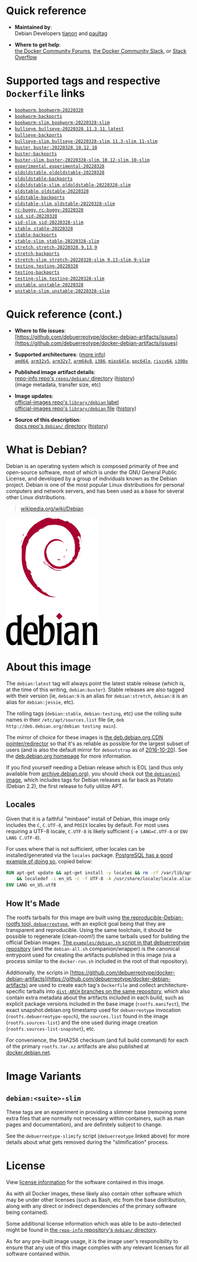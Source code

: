 <!--

********************************************************************************

WARNING:

    DO NOT EDIT "debian/README.md"

    IT IS AUTO-GENERATED

    (from the other files in "debian/" combined with a set of templates)

********************************************************************************

-->

# Quick reference

-	**Maintained by**:  
	Debian Developers [tianon](https://qa.debian.org/developer.php?login=tianon) and [paultag](https://qa.debian.org/developer.php?login=paultag)

-	**Where to get help**:  
	[the Docker Community Forums](https://forums.docker.com/), [the Docker Community Slack](https://dockr.ly/slack), or [Stack Overflow](https://stackoverflow.com/search?tab=newest&q=docker)

# Supported tags and respective `Dockerfile` links

-	[`bookworm`, `bookworm-20220328`](https://github.com/debuerreotype/docker-debian-artifacts/blob/a8f25eed890bf577a323b246cbd380093d116c3f/bookworm/Dockerfile)
-	[`bookworm-backports`](https://github.com/debuerreotype/docker-debian-artifacts/blob/a8f25eed890bf577a323b246cbd380093d116c3f/bookworm/backports/Dockerfile)
-	[`bookworm-slim`, `bookworm-20220328-slim`](https://github.com/debuerreotype/docker-debian-artifacts/blob/a8f25eed890bf577a323b246cbd380093d116c3f/bookworm/slim/Dockerfile)
-	[`bullseye`, `bullseye-20220328`, `11.3`, `11`, `latest`](https://github.com/debuerreotype/docker-debian-artifacts/blob/a8f25eed890bf577a323b246cbd380093d116c3f/bullseye/Dockerfile)
-	[`bullseye-backports`](https://github.com/debuerreotype/docker-debian-artifacts/blob/a8f25eed890bf577a323b246cbd380093d116c3f/bullseye/backports/Dockerfile)
-	[`bullseye-slim`, `bullseye-20220328-slim`, `11.3-slim`, `11-slim`](https://github.com/debuerreotype/docker-debian-artifacts/blob/a8f25eed890bf577a323b246cbd380093d116c3f/bullseye/slim/Dockerfile)
-	[`buster`, `buster-20220328`, `10.12`, `10`](https://github.com/debuerreotype/docker-debian-artifacts/blob/a8f25eed890bf577a323b246cbd380093d116c3f/buster/Dockerfile)
-	[`buster-backports`](https://github.com/debuerreotype/docker-debian-artifacts/blob/a8f25eed890bf577a323b246cbd380093d116c3f/buster/backports/Dockerfile)
-	[`buster-slim`, `buster-20220328-slim`, `10.12-slim`, `10-slim`](https://github.com/debuerreotype/docker-debian-artifacts/blob/a8f25eed890bf577a323b246cbd380093d116c3f/buster/slim/Dockerfile)
-	[`experimental`, `experimental-20220328`](https://github.com/debuerreotype/docker-debian-artifacts/blob/a8f25eed890bf577a323b246cbd380093d116c3f/experimental/Dockerfile)
-	[`oldoldstable`, `oldoldstable-20220328`](https://github.com/debuerreotype/docker-debian-artifacts/blob/a8f25eed890bf577a323b246cbd380093d116c3f/oldoldstable/Dockerfile)
-	[`oldoldstable-backports`](https://github.com/debuerreotype/docker-debian-artifacts/blob/a8f25eed890bf577a323b246cbd380093d116c3f/oldoldstable/backports/Dockerfile)
-	[`oldoldstable-slim`, `oldoldstable-20220328-slim`](https://github.com/debuerreotype/docker-debian-artifacts/blob/a8f25eed890bf577a323b246cbd380093d116c3f/oldoldstable/slim/Dockerfile)
-	[`oldstable`, `oldstable-20220328`](https://github.com/debuerreotype/docker-debian-artifacts/blob/a8f25eed890bf577a323b246cbd380093d116c3f/oldstable/Dockerfile)
-	[`oldstable-backports`](https://github.com/debuerreotype/docker-debian-artifacts/blob/a8f25eed890bf577a323b246cbd380093d116c3f/oldstable/backports/Dockerfile)
-	[`oldstable-slim`, `oldstable-20220328-slim`](https://github.com/debuerreotype/docker-debian-artifacts/blob/a8f25eed890bf577a323b246cbd380093d116c3f/oldstable/slim/Dockerfile)
-	[`rc-buggy`, `rc-buggy-20220328`](https://github.com/debuerreotype/docker-debian-artifacts/blob/a8f25eed890bf577a323b246cbd380093d116c3f/rc-buggy/Dockerfile)
-	[`sid`, `sid-20220328`](https://github.com/debuerreotype/docker-debian-artifacts/blob/a8f25eed890bf577a323b246cbd380093d116c3f/sid/Dockerfile)
-	[`sid-slim`, `sid-20220328-slim`](https://github.com/debuerreotype/docker-debian-artifacts/blob/a8f25eed890bf577a323b246cbd380093d116c3f/sid/slim/Dockerfile)
-	[`stable`, `stable-20220328`](https://github.com/debuerreotype/docker-debian-artifacts/blob/a8f25eed890bf577a323b246cbd380093d116c3f/stable/Dockerfile)
-	[`stable-backports`](https://github.com/debuerreotype/docker-debian-artifacts/blob/a8f25eed890bf577a323b246cbd380093d116c3f/stable/backports/Dockerfile)
-	[`stable-slim`, `stable-20220328-slim`](https://github.com/debuerreotype/docker-debian-artifacts/blob/a8f25eed890bf577a323b246cbd380093d116c3f/stable/slim/Dockerfile)
-	[`stretch`, `stretch-20220328`, `9.13`, `9`](https://github.com/debuerreotype/docker-debian-artifacts/blob/a8f25eed890bf577a323b246cbd380093d116c3f/stretch/Dockerfile)
-	[`stretch-backports`](https://github.com/debuerreotype/docker-debian-artifacts/blob/a8f25eed890bf577a323b246cbd380093d116c3f/stretch/backports/Dockerfile)
-	[`stretch-slim`, `stretch-20220328-slim`, `9.13-slim`, `9-slim`](https://github.com/debuerreotype/docker-debian-artifacts/blob/a8f25eed890bf577a323b246cbd380093d116c3f/stretch/slim/Dockerfile)
-	[`testing`, `testing-20220328`](https://github.com/debuerreotype/docker-debian-artifacts/blob/a8f25eed890bf577a323b246cbd380093d116c3f/testing/Dockerfile)
-	[`testing-backports`](https://github.com/debuerreotype/docker-debian-artifacts/blob/a8f25eed890bf577a323b246cbd380093d116c3f/testing/backports/Dockerfile)
-	[`testing-slim`, `testing-20220328-slim`](https://github.com/debuerreotype/docker-debian-artifacts/blob/a8f25eed890bf577a323b246cbd380093d116c3f/testing/slim/Dockerfile)
-	[`unstable`, `unstable-20220328`](https://github.com/debuerreotype/docker-debian-artifacts/blob/a8f25eed890bf577a323b246cbd380093d116c3f/unstable/Dockerfile)
-	[`unstable-slim`, `unstable-20220328-slim`](https://github.com/debuerreotype/docker-debian-artifacts/blob/a8f25eed890bf577a323b246cbd380093d116c3f/unstable/slim/Dockerfile)

# Quick reference (cont.)

-	**Where to file issues**:  
	[https://github.com/debuerreotype/docker-debian-artifacts/issues](https://github.com/debuerreotype/docker-debian-artifacts/issues)

-	**Supported architectures**: ([more info](https://github.com/docker-library/official-images#architectures-other-than-amd64))  
	[`amd64`](https://hub.docker.com/r/amd64/debian/), [`arm32v5`](https://hub.docker.com/r/arm32v5/debian/), [`arm32v7`](https://hub.docker.com/r/arm32v7/debian/), [`arm64v8`](https://hub.docker.com/r/arm64v8/debian/), [`i386`](https://hub.docker.com/r/i386/debian/), [`mips64le`](https://hub.docker.com/r/mips64le/debian/), [`ppc64le`](https://hub.docker.com/r/ppc64le/debian/), [`riscv64`](https://hub.docker.com/r/riscv64/debian/), [`s390x`](https://hub.docker.com/r/s390x/debian/)

-	**Published image artifact details**:  
	[repo-info repo's `repos/debian/` directory](https://github.com/docker-library/repo-info/blob/master/repos/debian) ([history](https://github.com/docker-library/repo-info/commits/master/repos/debian))  
	(image metadata, transfer size, etc)

-	**Image updates**:  
	[official-images repo's `library/debian` label](https://github.com/docker-library/official-images/issues?q=label%3Alibrary%2Fdebian)  
	[official-images repo's `library/debian` file](https://github.com/docker-library/official-images/blob/master/library/debian) ([history](https://github.com/docker-library/official-images/commits/master/library/debian))

-	**Source of this description**:  
	[docs repo's `debian/` directory](https://github.com/docker-library/docs/tree/master/debian) ([history](https://github.com/docker-library/docs/commits/master/debian))

# What is Debian?

Debian is an operating system which is composed primarily of free and open-source software, most of which is under the GNU General Public License, and developed by a group of individuals known as the Debian project. Debian is one of the most popular Linux distributions for personal computers and network servers, and has been used as a base for several other Linux distributions.

> [wikipedia.org/wiki/Debian](https://en.wikipedia.org/wiki/Debian)

![logo](https://raw.githubusercontent.com/docker-library/docs/b449be7df57e9ed9086bb5821bfb5d6cdc5d67a4/debian/logo.png)

# About this image

The `debian:latest` tag will always point the latest stable release (which is, at the time of this writing, `debian:buster`). Stable releases are also tagged with their version (ie, `debian:9` is an alias for `debian:stretch`, `debian:8` is an alias for `debian:jessie`, etc).

The rolling tags (`debian:stable`, `debian:testing`, etc) use the rolling suite names in their `/etc/apt/sources.list` file (ie, `deb http://deb.debian.org/debian testing main`).

The mirror of choice for these images is [the deb.debian.org CDN pointer/redirector](https://deb.debian.org) so that it's as reliable as possible for the largest subset of users (and is also the default mirror for `debootstrap` as of [2016-10-20](https://anonscm.debian.org/cgit/d-i/debootstrap.git/commit/?id=9e8bc60ad1ccf3a25ce7890526b70059f3e770de)). See the [deb.debian.org homepage](https://deb.debian.org) for more information.

If you find yourself needing a Debian release which is EOL (and thus only available from [archive.debian.org](http://archive.debian.org)), you should check out [the `debian/eol` image](https://hub.docker.com/r/debian/eol/), which includes tags for Debian releases as far back as Potato (Debian 2.2), the first release to fully utilize APT.

## Locales

Given that it is a faithful "minbase" install of Debian, this image only includes the `C`, `C.UTF-8`, and `POSIX` locales by default. For most uses requiring a UTF-8 locale, `C.UTF-8` is likely sufficient (`-e LANG=C.UTF-8` or `ENV LANG C.UTF-8`).

For uses where that is not sufficient, other locales can be installed/generated via the `locales` package. [PostgreSQL has a good example of doing so](https://github.com/docker-library/postgres/blob/69bc540ecfffecce72d49fa7e4a46680350037f9/9.6/Dockerfile#L21-L24), copied below:

```dockerfile
RUN apt-get update && apt-get install -y locales && rm -rf /var/lib/apt/lists/* \
	&& localedef -i en_US -c -f UTF-8 -A /usr/share/locale/locale.alias en_US.UTF-8
ENV LANG en_US.utf8
```

## How It's Made

The rootfs tarballs for this image are built using [the reproducible-Debian-rootfs tool, `debuerreotype`](https://github.com/debuerreotype/debuerreotype), with an explicit goal being that they are transparent and reproducible. Using the same toolchain, it should be possible to regenerate (clean-room!) the same tarballs used for building the official Debian images. [The `examples/debian.sh` script in that debuerreotype repository](https://github.com/debuerreotype/debuerreotype/blob/master/examples/debian.sh) (and the `debian-all.sh` companion/wrapper) is the canonical entrypoint used for creating the artifacts published in this image (via a process similar to the `docker-run.sh` included in the root of that repository).

Additionally, the scripts in [https://github.com/debuerreotype/docker-debian-artifacts](https://github.com/debuerreotype/docker-debian-artifacts) are used to create each tag's `Dockerfile` and collect architecture-specific tarballs into [`dist-ARCH` branches on the same repository](https://github.com/debuerreotype/docker-debian-artifacts/branches), which also contain extra metadata about the artifacts included in each build, such as explicit package versions included in the base image (`rootfs.manifest`), the exact snapshot.debian.org timestamp used for `debuerreotype` invocation (`rootfs.debuerreotype-epoch`), the `sources.list` found in the image (`rootfs.sources-list`) and the one used during image creation (`rootfs.sources-list-snapshot`), etc.

For convenience, the SHA256 checksum (and full build command) for each of the primary `rootfs.tar.xz` artifacts are also published at [docker.debian.net](https://docker.debian.net/).

# Image Variants

## `debian:<suite>-slim`

These tags are an experiment in providing a slimmer base (removing some extra files that are normally not necessary within containers, such as man pages and documentation), and are definitely subject to change.

See the `debuerreotype-slimify` script (`debuerreotype` linked above) for more details about what gets removed during the "slimification" process.

# License

View [license information](https://www.debian.org/social_contract#guidelines) for the software contained in this image.

As with all Docker images, these likely also contain other software which may be under other licenses (such as Bash, etc from the base distribution, along with any direct or indirect dependencies of the primary software being contained).

Some additional license information which was able to be auto-detected might be found in [the `repo-info` repository's `debian/` directory](https://github.com/docker-library/repo-info/tree/master/repos/debian).

As for any pre-built image usage, it is the image user's responsibility to ensure that any use of this image complies with any relevant licenses for all software contained within.
